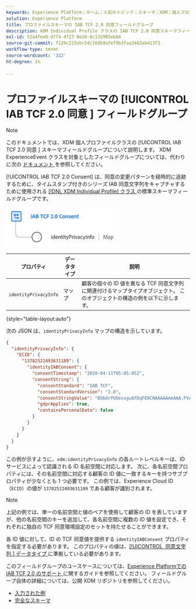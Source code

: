 ```yaml
---
keywords: Experience Platform；ホーム；人気のトピック；スキーマ；XDM；個人プロファイル；フィールド；スキーマ；スキーマ；スキーマデザイン；フィールドグループ；iab;tcf；同意；
solution: Experience Platform
title: プロファイルスキーマの IAB TCF 2.0 同意フィールドグループ
description: XDM Individual Profile クラスの IAB TCF 2.0 同意スキーマフィールドグループについて説明します。
exl-id: 52a4fee8-d7f4-4f27-8e26-0c132985eb84
source-git-commit: f129c215ebc5dc169b9a7ef9b3faa3463ab413f3
workflow-type: tm+mt
source-wordcount: '322'
ht-degree: 1%

---
```


# プロファイルスキーマの [!UICONTROL IAB TCF 2.0 同意 &#x200B;] フィールドグループ

>[!NOTE]
>
>このドキュメントでは、XDM 個人プロファイルクラスの [!UICONTROL IAB TCF 2.0 同意 &#x200B;] スキーマフィールドグループについて説明します。 XDM ExperienceEvent クラスを対象としたフィールドグループについては、代わりに次の [ ドキュメント ](../event/iab.md) を参照してください。

[!UICONTROL IAB TCF 2.0 Consent] は、同意の変更パターンを経時的に追跡するために、タイムスタンプ付きのシリーズ IAB 同意文字列をキャプチャするために使用される [[!DNL XDM Individual Profile]  クラス ](../../classes/individual-profile.md) の標準スキーマフィールドグループです。

![](../../images/field-groups/iab-profile.png)

| プロパティ | データタイプ | 説明 |
| --- | --- | --- |
| `identityPrivacyInfo` | マップ | 顧客の個々の ID 値を異なる TCF 同意文字列に関連付けるマップタイプオブジェクト。 このオブジェクトの構造の例を以下に示します。 |

{style="table-layout:auto"}

次の JSON は、`identityPrivacyInfo` マップの構造を示しています。

```json
{
  "identityPrivacyInfo": {
    "ECID": {
      "13782522493631189": {
        "identityIABConsent": {
          "consentTimestamp": "2020-04-11T05:05:05Z",
          "consentString": {
            "consentStandard": "IAB TCF",
            "consentStandardVersion": "2.0",
            "consentStringValue": "BObdrPUOevsguAfDqFENCNAAAAAmeAAA.PVAfDObdrA.DqFENCAmeAENCDA",
            "gdprApplies": true,
            "containsPersonalData": false
          }
        }
      }
    }
  }
}
```

この例が示すように、`xdm:identityPrivacyInfo` の各ルートレベルキーは、ID サービスによって認識される ID 名前空間に対応します。 次に、各名前空間プロパティには、その名前空間に対応する顧客の ID 値に一致するキーを持つサブプロパティが少なくとも 1 つ必要です。 この例では、Experience Cloud ID （`ECID`）の値が `13782522493631189` である顧客が識別されます。

>[!NOTE]
>
>上記の例では、単一の名前空間と値のペアを使用して顧客の ID を表していますが、他の名前空間のキーを追加して、各名前空間に複数の ID 値を設定でき、それぞれに独自の TCF 同意環境設定のセットを持たせることができます。

各 ID 値に対して、ID の TCF 同意値を提供する `identityIABConsent` プロパティを指定する必要があります。 このプロパティの値は、[[!UICONTROL &#x200B; 同意文字列 &#x200B;] データタイプ ](../../data-types/consent-string.md) に準拠している必要があります。

このフィールドグループのユースケースについては、[Experience Platformでの IAB TCF 2.0 のサポート ](../../../landing/governance-privacy-security/consent/iab/overview.md) に関するガイドを参照してください。 フィールドグループ自体の詳細については、公開 XDM リポジトリを参照してください。

* [ 入力された例 ](https://github.com/adobe/xdm/blob/master/components/fieldgroups/profile/profile-privacy.example.1.json)
* [ 完全なスキーマ ](https://github.com/adobe/xdm/blob/master/components/fieldgroups/profile/profile-privacy.schema.json)
